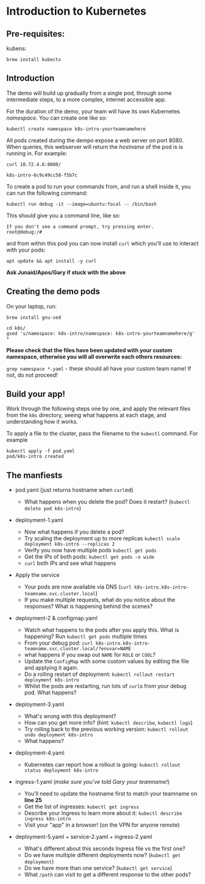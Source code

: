 # Introduction to Kubernetes

## Pre-requisites:

kubens:

`brew install kubectx`

## Introduction

The demo will build up gradually from a single pod, through some intermediate steps, to a more complex, internet accessible app.

For the duration of the demo, your team will have its own Kubernetes *namespace*. You can create one like so:

`kubectl create namespace k8s-intro-yourteamnamehere`

All pods created during the dempo expose a web server on port 8080. When queries, this webserver will return the *hostname* of the pod is is running in. For example:

```
curl 10.72.4.6:8080/

k8s-intro-6c9c49cc58-f5b7c

```

To create a pod to run your commands from, and run a shell inside it, you can run the following command:

`kubectl run debug -it --image=ubuntu:focal -- /bin/bash`

This should give you a command line, like so:

```
If you don't see a command prompt, try pressing enter.
root@debug:/# 
```

and from within this pod you can now install `curl` which you'll use to interact with your pods:

`apt update && apt install -y curl`

**Ask Junaid/Apos/Gary if stuck with the above**


## Creating the demo pods ##

On your laptop, run:
```
brew install gnu-sed
```

```
cd k8s/
gsed 's/namespace: k8s-intro/namespace: k8s-intro-yourteamnamehere/g' *
```

**Please check that the files have been updated with your custom namespace, otherwise you will all overwrite each others resources:**

`grep namespace *.yaml` - these should all have your custom team name! If not, do not proceed!

## Build your app!

Work through the following steps one by one, and apply the relevant files from the `k8s` directory, seeing what happens at each stage, and understanding how it works.

To apply a file to the cluster, pass the filename to the `kubectl` command. For example

```
kubectl apply -f pod.yaml
pod/k8s-intro created
```


## The manfiests

* pod.yaml (just returns hostname when `curl`ed)
    
    * What happens when you delete the pod? Does it restart? (`kubectl delete pod k8s-intro`)
    
* deployment-1.yaml
    * Now what happens if you delete a pod?
    * Try scaling the deployment up to more replicas `kubectl scale deployment k8s-intro --replicas 2`
    * Verify you now have multiple pods `kubectl get pods`
    * Get the IPs of both pods: `kubectl get pods -o wide`
    * `curl` both IPs and see what happens

* Apply the service
    * Your pods are now available via DNS (`curl k8s-intro.k8s-intro-teamname.svc.cluster.local`)
    * If you make multiple requests, what do you notice about the responses? What is happening behind the scenes?
* deployment-2 & configmap.yaml
    * Watch what happens to the pods after you apply this. What is happening? Run `kubectl get pods` multiple times
    * From your debug pod: `curl k8s-intro.k8s-intro-teamname.svc.cluster.local/?envvar=NAME`
    * what happens if you swap out `NAME` for `ROLE` or `COOL`?
    * Update the `ConfigMap` with some custom values by editing the file and applying it again.
    *  Do a rolling restart of deployment: `kubectl rollout restart deployment k8s-intro`
    * Whilst the pods are restarting, run lots of `curl`s from your debug pod. What happens?
* deployment-3.yaml
    * What's wrong with this deployment? 
    * How can you get more info? (hint: `kubectl describe`, `kubectl logs`)
    * Try rolling back to the previous working version: `kubectl rollout undo deployment k8s-intro`
    * What happens?
* deployment-4.yaml
    * Kubernetes can report how a rollout is going: `kubectl rollout status deployment k8s-intro`
* ingress-1.yaml (*make sure you've told Gary your teamname!*)
    * You'll need to update the hostname first to match your teamname on **line 25**
    * Get the list of ingresses: `kubectl get ingress`
    * Describe your Ingress to learn more about it: `kubectl describe ingress k8s-intro`
    * Visit your "app" in a browser! (on the VPN for anyone remote)
* deployment-5.yaml + service-2.yaml + ingress-2.yaml
    * What's different about this seconds Ingress file vs the first one?
    * Do we have multiple different deployments now? (`kubectl get deployment`)
    * Do we have more than one service? (`kubectl get service`)
    * What `/path` can visit to get a different response to the other pods? 
